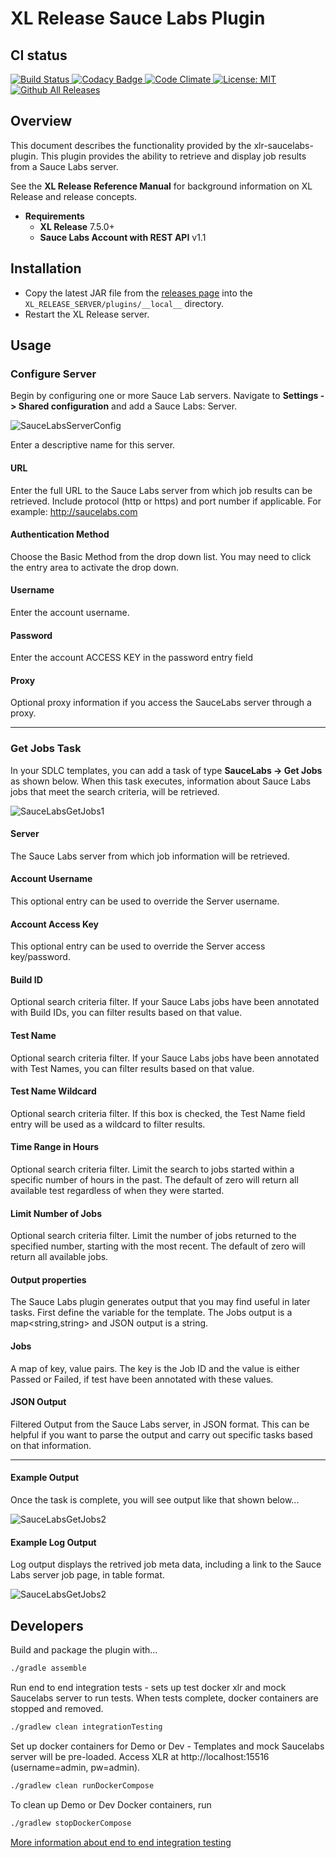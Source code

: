 # XL Release Sauce Labs Plugin #

## CI status ##

[![Build Status][xlr-saucelabs-travis-image] ][xlr-saucelabs-travis-url]
[![Codacy Badge][xlr-saucelabs-plugin-codacy-image] ][xlr-saucelabs-plugin-codacy-url]
[![Code Climate][xlr-saucelabs-plugin-code-climate-image] ][xlr-saucelabs-plugin-code-climate-url]
[![License: MIT][xlr-saucelabs-plugin-license-image] ][xlr-saucelabs-plugin-license-url]
[![Github All Releases][xlr-saucelabs-plugin-downloads-image] ]()



## Overview ##

This document describes the functionality provided by the xlr-saucelabs-plugin.
This plugin provides the ability to retrieve and display job results from a Sauce Labs server.

See the **XL Release Reference Manual** for background information on XL Release and release concepts.

* **Requirements**
  * **XL Release** 7.5.0+
  * **Sauce Labs Account with REST API** v1.1


## Installation ##

* Copy the latest JAR file from the [releases page](https://github.com/xebialabs-community/xlr-saucelabs-plugin/releases) into the `XL_RELEASE_SERVER/plugins/__local__` directory.
* Restart the XL Release server.


## Usage ##

### Configure Server ###

Begin by configuring one or more Sauce Lab servers.  Navigate to **Settings -> Shared configuration** and add a Sauce Labs: Server.

![SauceLabsServerConfig](images/saucelabs-server-config.png)

Enter a descriptive name for this server.

#### URL ####

Enter the full URL to the Sauce Labs server from which job results can be retrieved.  Include protocol (http or https) and port number if applicable.  For example: http://saucelabs.com

#### Authentication Method ####

Choose the Basic Method from the drop down list. You may need to click the entry area to activate the drop down.

#### Username ####

Enter the account username.

#### Password ####

Enter the account ACCESS KEY in the password entry field

#### Proxy ####

Optional proxy information if you access the SauceLabs server through a proxy.

---

### Get Jobs Task ###

In your SDLC templates, you can add a task of type **SauceLabs -> Get Jobs** as shown below.  When this task executes, information about Sauce Labs jobs that meet the search criteria, will be retrieved.

![SauceLabsGetJobs1](images/saucelabs-getJobs-1.png)

#### Server ####

The Sauce Labs server from which job information will be retrieved.  

#### Account Username ####

This optional entry can be used to override the Server username.

#### Account Access Key ####

This optional entry can be used to override the Server access key/password.

#### Build ID ####

Optional search criteria filter. If your Sauce Labs jobs have been annotated with Build IDs, you can filter results based on that value.

#### Test Name ####

Optional search criteria filter. If your Sauce Labs jobs have been annotated with Test Names, you can filter results based on that value.

#### Test Name Wildcard ####

Optional search criteria filter. If this box is checked, the Test Name field entry will be used as a wildcard to filter results.

#### Time Range in Hours ####

Optional search criteria filter. Limit the search to jobs started within a specific number of hours in the past. The default of zero will return all available test regardless of when they were started.

#### Limit Number of Jobs ####

Optional search criteria filter. Limit the number of jobs returned to the specified number, starting with the most recent. The default of zero will return all available jobs.  

#### Output properties ####

The Sauce Labs plugin generates output that you may find useful in later tasks.  First define the variable for the template.  The Jobs output is a map<string,string> and JSON output is a string.

#### Jobs ####

A map of key, value pairs. The key is the Job ID and the value is either Passed or Failed, if test have been annotated with these values.

#### JSON Output ####

Filtered Output from the Sauce Labs server, in JSON format. This can be helpful if you want to parse the output and carry out specific tasks based on that information.


---

#### Example Output ####

Once the task is complete, you will see output like that shown below...

![SauceLabsGetJobs2](images/saucelabs-getJobs-2.png)

#### Example Log Output ####

Log output displays the retrived job meta data, including a link to the Sauce Labs server job page, in table format.

![SauceLabsGetJobs2](images/saucelabs-getJobs-3.png)

## Developers ##

Build and package the plugin with...

```bash
./gradle assemble
```

Run end to end integration tests - sets up test docker xlr and mock Saucelabs server to run tests. When tests complete, docker containers are stopped and removed. 
```bash
./gradlew clean integrationTesting
```
Set up docker containers for Demo or Dev - Templates and mock Saucelabs server will be pre-loaded. Access XLR at http://localhost:15516 (username=admin, pw=admin). 
```bash
./gradlew clean runDockerCompose
```
To clean up Demo or Dev Docker containers, run
```bash
./gradlew stopDockerCompose
```

[More information about end to end integration testing](DevAndTesting.md)

[xlr-saucelabs-travis-image]: https://travis-ci.org/xebialabs-community/xlr-saucelabs-plugin.svg?branch=master
[xlr-saucelabs-travis-url]: https://travis-ci.org/xebialabs-community/xlr-saucelabs-plugin

[xlr-saucelabs-plugin-codacy-image]: https://api.codacy.com/project/badge/Grade/d85d740ba9124d1e8fba24b2df376d13
[xlr-saucelabs-plugin-codacy-url]: https://www.codacy.com/app/ladamato/xlr-saucelabs-plugin

[xlr-saucelabs-plugin-code-climate-image]: https://codeclimate.com/github/xebialabs-community/xlr-saucelabs-plugin/badges/gpa.svg
[xlr-saucelabs-plugin-code-climate-url]: https://codeclimate.com/github/xebialabs-community/xlr-saucelabs-plugin/maintainability

[xlr-saucelabs-plugin-license-image]: https://img.shields.io/badge/License-MIT-yellow.svg
[xlr-saucelabs-plugin-license-url]: https://opensource.org/licenses/MIT
[xlr-saucelabs-plugin-downloads-image]: https://img.shields.io/github/downloads/xebialabs-community/xlr-saucelabs-plugin/total.svg